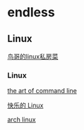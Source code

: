 # endless

## Linux
[鸟哥的linux私房菜](http://cn.linux.vbird.org/linux_basic/0110whatislinux.php)

### Linux
[the art of command line](https://github.com/jlevy/the-art-of-command-line/blob/master/README-zh.md)

[快乐的 Linux](https://github.com/billie66/TLCL)

[arch linux](https://wiki.archlinux.org/index.php/Installation_guide)
